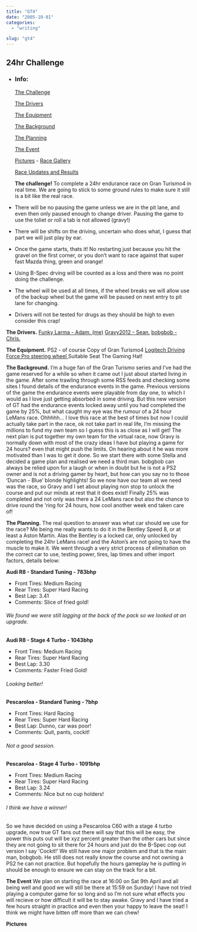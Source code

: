 ```yaml
---
title: "GT4"
date: "2005-10-01"
categories:
  - "writing"

slug: "gt4"
---
```


<!-- ![Photo sharing](/images/gt4.gif)   -->

## 24hr Challenge

- ### Info:

    [The Challenge](#challenge)

    [The Drivers](#drivers)

    [The Equipment](#equipment)

    [The Background](#background)

    [The Planning](#planning)

    [The Event](#event)

    [Pictures](#pictures) - [Race Gallery](https://)

    [Race Updates and Results](#results)

    **The challenge!**
    To complete a 24hr endurance race on Gran Turismo4 in real time.
    We are going to stick to some ground rules to make sure it still is a bit like the real race.

- There will be no pausing the game unless we are in the pit lane, and even then only paused enough to change driver. Pausing the game to use the toliet or roll a tab is not allowed (gravy!)
- There will be shifts on the driving, uncertain who does what, I guess that part we will just play by ear.
- Once the game starts, thats it! No restarting just because you hit the gravel on the first corner, or you don’t want to race against that super fast Mazda thing, green and orange!
- Using B-Spec drving will be counted as a loss and there was no point doing the challenge.
- The wheel will be used at all times, if the wheel breaks we will allow use of the backup wheel but the game will be paused on next entry to pit lane for changing.
- Drivers will not be tested for drugs as they should be high to even consider this crap!

**The Drivers.**
[Funky Larma - Adam. (me)](#fl)
[Gravy2012 - Sean.](#gravy)
[bobgbob - Chris.](#bob)

**The Equipment.**
PS2 - of course
Copy of Gran Turismo4
[Logitech Driving Force Pro steering wheel
](https://)Suitable Seat
The Gaming Hat!

**The Background.**
I’m a huge fan of the Gran Turismo series and I’ve had the game reserved for a while so when it came out I just about started living in the game. After some trawling through some RSS feeds and checking some sites I found details of the endurance events in the game. Previous versions of the game the endurance events were playable from day one, to which I would as I love just getting absorbed in some driving.
But this new version of GT had the endurance events locked away until you had completed the game by 25%, but what caught my eye was the rumour of a 24 hour LeMans race. Ohhhhh… I love this race at the best of times but now I could actually take part in the race, ok not take part in real life, I’m missing the millions to fund my own team so I guess this is as close as I will get!
The next plan is put together my own team for the virtual race, now Gravy is normally down with most of the crazy ideas I have but playing a game for 24 hours? even that might push the limits. On hearing about it he was more motivated than I was to get it done. So we start there with some Stella and decided a game plan and realised we need a third man. bobgbob can always be relied upon for a laugh or when in doubt but he is not a PS2 owner and is not a driving gamer by heart, but how can you say no to those ‘Duncan - Blue’ blonde highlights!
So we now have our team all we need was the race, so Gravy and I set about playing non stop to unlock the course and put our minds at rest that it does exist! Finally 25% was completed and not only was there a 24 LeMans race but also the chance to drive round the 'ring for 24 hours, how cool another week end taken care of!

**The Planning.**
The real question to answer was what car should we use for the race?
Me being me really wants to do it in the Bentley Speed 8, or at least a Aston Martin. Alas the Bentley is a locked car, only unlocked by completing the 24hr LeMans race! and the Aston’s are not going to have the muscle to make it. We went through a very strict process of elimination on the correct car to use, testing power, tires, lap times and other import factors, details below:

**Audi R8 - Standard Tuning - 783bhp**

- Front Tires: Medium Racing
- Rear Tires: Super Hard Racing
- Best Lap: 3.41
- Comments: Slice of fried gold!

###### We found we were still lagging at the back of the pack so we looked at an upgrade.


**Audi R8 - Stage 4 Turbo - 1043bhp**

- Front Tires: Medium Racing
- Rear Tires: Super Hard Racing
- Best Lap: 3.30
- Comments: Faster Fried Gold!

###### Looking better!


**Pescaroloa - Standard Tuning - ?bhp**

- Front Tires: Hard Racing
- Rear Tires: Super Hard Racing
- Best Lap: Dunno, car was poor!
- Comments: Quit, pants, cockit!

###### Not a good session.


**Pescaroloa - Stage 4 Turbo - 1091bhp**

- Front Tires: Medium Racing
- Rear Tires: Super Hard Racing
- Best Lap: 3.24
- Comments: Nice but no cup holders!

###### I think we have a winner!

So we have decided on using a Pescaroloa C60 with a stage 4 turbo upgrade, now true GT fans out there will say that this will be easy, the power this puts out will be xyz percent greater than the other cars but since they are not going to sit there for 24 hours and just do the B-Spec cop out version I say 'Cockit!’
We still have one major problem and that is the main man, bobgbob. He still does not really know the course and not owning a PS2 he can not practice. But hopefully the hours gameplay he is putting in should be enough to ensure we can stay on the track for a bit.

**The Event**
We plan on starting the race at 16:00 on Sat 9th April and all being well and good we will still be there at 15:59 on Sunday!
I have not tried playing a computer game for so long and so I’m not sure what effects you will recieve or how difficult it will be to stay awake. Gravy and I have tried a few hours straight in practice and even then your happy to leave the seat! I think we might have bitten off more than we can chew!

**Pictures**
